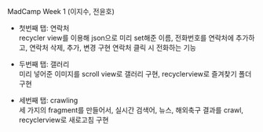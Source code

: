 MadCamp Week 1 (이지수, 전윤호)

- 첫번째 탭: 연락처<br />
recycler view를 이용해 json으로 미리 set해준 이름, 전화번호를 연락처에 추가하고, 연락처 삭제, 추가, 변경 구현
연락처 클릭 시 전화하는 기능

- 두번째 탭: 갤러리<br />
미리 넣어준 이미지를 scroll view로 갤러리 구현, recyclerview로 즐겨찾기 폴더 구현

- 세번째 탭: crawling<br />
세 가지의 fragment를 만들어서, 실시간 검색어, 뉴스, 해외축구 결과를 crawl, recyclerview로 새로고침 구현
